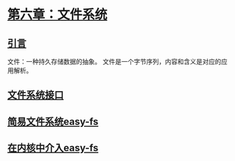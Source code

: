 # [第六章：文件系统](https://rcore-os.cn/rCore-Tutorial-Book-v3/chapter6/index.html)
## [引言](https://rcore-os.cn/rCore-Tutorial-Book-v3/chapter6/0intro.html)
文件：一种持久存储数据的抽象。
文件是一个字节序列，内容和含义是对应的应用解析。
## [文件系统接口](https://rcore-os.cn/rCore-Tutorial-Book-v3/chapter6/1fs-interface.html)
## [简易文件系统easy-fs](https://rcore-os.cn/rCore-Tutorial-Book-v3/chapter6/2fs-implementation.html)
## [在内核中介入easy-fs](https://rcore-os.cn/rCore-Tutorial-Book-v3/chapter6/3using-easy-fs-in-kernel.html)

